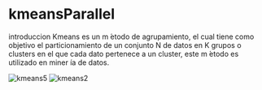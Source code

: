 # kmeansParallel
introduccion
Kmeans es un m ́etodo de agrupamiento, el cual tiene como objetivo
el particionamiento de un conjunto N de datos en K grupos o clusters
en el que cada dato pertenece a un cluster, este m ́etodo es utilizado
en miner ́ıa de datos.


![kmeans5](https://github.com/joelchallco/kmeansParallel/assets/42724670/6fa5ce4e-7d30-4894-ae02-8f0bc0ac07dc)
![kmeans2](https://github.com/joelchallco/kmeansParallel/assets/42724670/154a7e56-7b8a-4623-a2db-c7f0020d7778)
